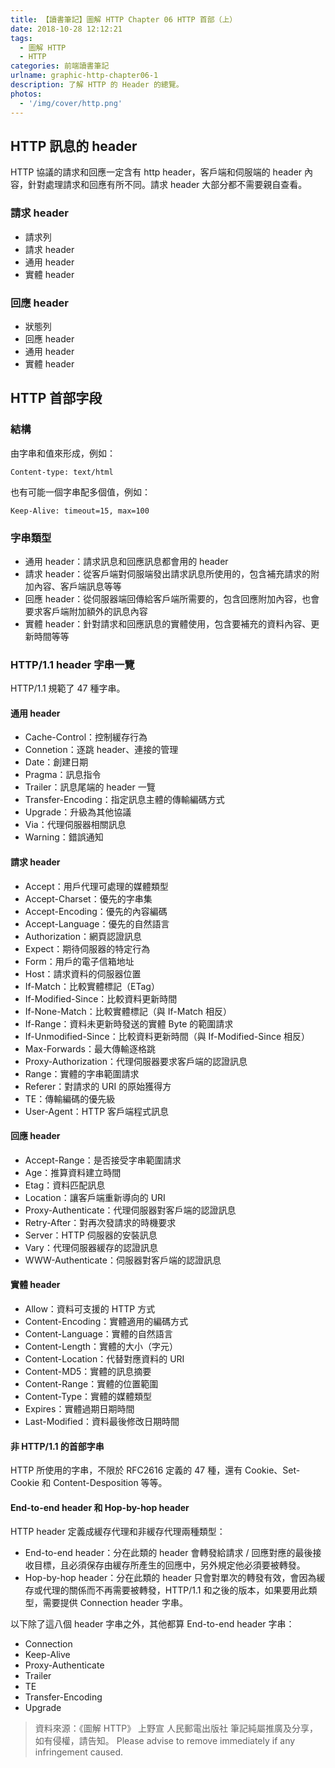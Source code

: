 ```yaml
---
title: 【讀書筆記】圖解 HTTP Chapter 06 HTTP 首部（上）
date: 2018-10-28 12:12:21
tags:
  - 圖解 HTTP
  - HTTP
categories: 前端讀書筆記
urlname: graphic-http-chapter06-1
description: 了解 HTTP 的 Header 的總覽。
photos:
  - '/img/cover/http.png'
---
```


<!--more-->

## HTTP 訊息的 header

HTTP 協議的請求和回應一定含有 http header，客戶端和伺服端的 header 內容，針對處理請求和回應有所不同。請求 header 大部分都不需要親自查看。

### 請求 header

- 請求列
- 請求 header
- 通用 header
- 實體 header

### 回應 header

- 狀態列
- 回應 header
- 通用 header
- 實體 header

## HTTP 首部字段

### 結構

由字串和值來形成，例如：

```
Content-type: text/html
```

也有可能一個字串配多個值，例如：

```
Keep-Alive: timeout=15, max=100
```

### 字串類型

- 通用 header：請求訊息和回應訊息都會用的 header
- 請求 header：從客戶端對伺服端發出請求訊息所使用的，包含補充請求的附加內容、客戶端訊息等等
- 回應 header：從伺服器端回傳給客戶端所需要的，包含回應附加內容，也會要求客戶端附加額外的訊息內容
- 實體 header：針對請求和回應訊息的實體使用，包含要補充的資料內容、更新時間等等

### HTTP/1.1 header 字串一覽

HTTP/1.1 規範了 47 種字串。

#### 通用 header

- Cache-Control：控制緩存行為
- Connetion：逐跳 header、連接的管理
- Date：創建日期
- Pragma：訊息指令
- Trailer：訊息尾端的 header 一覽
- Transfer-Encoding：指定訊息主體的傳輸編碼方式
- Upgrade：升級為其他協議
- Via：代理伺服器相關訊息
- Warning：錯誤通知

#### 請求 header

- Accept：用戶代理可處理的媒體類型
- Accept-Charset：優先的字串集
- Accept-Encoding：優先的內容編碼
- Accept-Language：優先的自然語言
- Authorization：網頁認證訊息
- Expect：期待伺服器的特定行為
- Form：用戶的電子信箱地址
- Host：請求資料的伺服器位置
- If-Match：比較實體標記（ETag）
- If-Modified-Since：比較資料更新時間
- If-None-Match：比較實體標記（與 If-Match 相反）
- If-Range：資料未更新時發送的實體 Byte 的範圍請求
- If-Unmodified-Since：比較資料更新時間（與 If-Modified-Since 相反）
- Max-Forwards：最大傳輸逐格跳
- Proxy-Authorization：代理伺服器要求客戶端的認證訊息
- Range：實體的字串範圍請求
- Referer：對請求的 URI 的原始獲得方
- TE：傳輸編碼的優先級
- User-Agent：HTTP 客戶端程式訊息

#### 回應 header

- Accept-Range：是否接受字串範圍請求
- Age：推算資料建立時間
- Etag：資料匹配訊息
- Location：讓客戶端重新導向的 URI
- Proxy-Authenticate：代理伺服器對客戶端的認證訊息
- Retry-After：對再次發請求的時機要求
- Server：HTTP 伺服器的安裝訊息
- Vary：代理伺服器緩存的認證訊息
- WWW-Authenticate：伺服器對客戶端的認證訊息

#### 實體 header

- Allow：資料可支援的 HTTP 方式
- Content-Encoding：實體適用的編碼方式
- Content-Language：實體的自然語言
- Content-Length：實體的大小（字元）
- Content-Location：代替對應資料的 URI
- Content-MD5：實體的訊息摘要
- Content-Range：實體的位置範圍
- Content-Type：實體的媒體類型
- Expires：實體過期日期時間
- Last-Modified：資料最後修改日期時間

#### 非 HTTP/1.1 的首部字串

HTTP 所使用的字串，不限於 RFC2616 定義的 47 種，還有 Cookie、Set-Cookie 和 Content-Desposition 等等。

#### End-to-end header 和 Hop-by-hop header

HTTP header 定義成緩存代理和非緩存代理兩種類型：

- End-to-end header：分在此類的 header 會轉發給請求 / 回應對應的最後接收目標，且必須保存由緩存所產生的回應中，另外規定他必須要被轉發。
- Hop-by-hop header：分在此類的 header 只會對單次的轉發有效，會因為緩存或代理的關係而不再需要被轉發，HTTP/1.1 和之後的版本，如果要用此類型，需要提供 Connection header 字串。

以下除了這八個 header 字串之外，其他都算 End-to-end header 字串：

- Connection
- Keep-Alive
- Proxy-Authenticate
- Trailer
- TE
- Transfer-Encoding
- Upgrade

> 資料來源：《圖解 HTTP》 上野宣 人民郵電出版社
> 筆記純屬推廣及分享，如有侵權，請告知。
> Please advise to remove immediately if any infringement caused.
